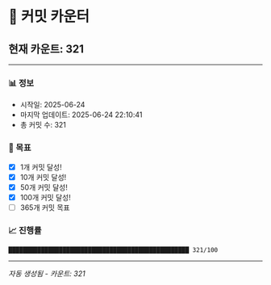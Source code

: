 # 🔢 커밋 카운터

## 현재 카운트: 321

---

### 📊 정보
- 시작일: 2025-06-24
- 마지막 업데이트: 2025-06-24 22:10:41
- 총 커밋 수: 321

### 🎯 목표
- [x] 1개 커밋 달성!
- [x] 10개 커밋 달성!
- [x] 50개 커밋 달성!
- [x] 100개 커밋 달성!
- [ ] 365개 커밋 목표

### 📈 진행률
```
██████████████████████████████████████████████████ 321/100
```

---
*자동 생성됨 - 카운트: 321*
